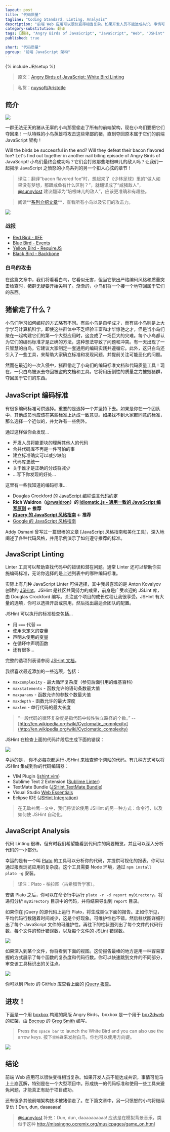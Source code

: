 ```yaml
---
layout: post
title: "代码质量"
tagline: "Coding Standard, Linting, Analysis"
description: "前端 Web 应用可以很快变得相当复杂。如果开发人员不能达成共识，事情可能马上土崩瓦解，特别是在一个大型项目中。形成统一的代码标准和使用一些工具来避免问题，才能真正有助于项目成功。"
category-substitution: 翻译
tags: [翻译, "Angry Birds of JavaScript", "JavaScript", "Web", "JSHint", Architecture]
published: true

short: "代码质量"
pgroup: "前端 JavaScript 架构"
---
```

{% include JB/setup %}

> 原文：[Angry Birds of JavaScript: White Bird Linting](http://www.elijahmanor.com/2013/04/angry-birds-of-javascript-white-bird.html)

> 私货：[nuysoft/Aristotle](https://github.com/nuysoft/Aristotle)

<!-- ## Introduction -->
## 简介

![](http://4.bp.blogspot.com/-hbs_feLNzNE/UVx7DKXG-cI/AAAAAAAAZug/vDk6cFJ7Jgk/s1600/angry_birds_wall_decal_by_graphicwolf-d4fwzrc.jpg)    
<!-- ![](http://4.bp.blogspot.com/-hbs_feLNzNE/UVx7DKXG-cI/AAAAAAAAZug/vDk6cFJ7Jgk/s400/angry_birds_wall_decal_by_graphicwolf-d4fwzrc.jpg) -->

<!-- A diabolical herd of pigs stole all of the front-end architecture from an innocent flock of birds and now they want it back! A team of special agent hero birds will attack those despicable pigs until they recover what is rightfully theirs, front-end JavaScript architecture! -->
一群无法无天的猪从无辜的小鸟那里偷走了所有的前端架构，现在小鸟们要把它们夺回来！一队特殊的小鸟英雄将攻击这些卑鄙的猪，直到夺回原本属于它们的前端 JavaScript 架构！

Will the birds be successful in the end? Will they defeat their bacon flavored foe? Let's find out together in another nail biting episode of Angry Birds of JavaScript!
小鸟们最终会成功吗？它们会打败那些培根味儿的敌人吗？让我们一起揭示 JavaScript 之愤怒的小鸟系列的另一个扣人心弦的章节！

> 译注：翻译“bacon flavored foe”时，想起来了《少林足球》里的“做人如果没有梦想，那跟咸鱼有什么区别？”，就翻译成了“咸猪敌人”，[@sunnylost](http://nuysoft.com/2013/04/21/angry-birds-of-javascript-orange-bird-templating/#comment-881925473) 建议翻译为“培根味儿的敌人”，应该更准确和有趣些。

<!-- > Check out the [series introduction post] for a list of all the birds and their attack powers. -->
> 阅读**[系列介绍文章]**，查看所有小鸟以及它们的攻击力。

[series introduction post]: http://www.elijahmanor.com/2013/03/angry-birds-of-javascript-series.html
[系列介绍文章]: http://www.elijahmanor.com/2013/03/angry-birds-of-javascript-series.html

<!-- ![](http://3.bp.blogspot.com/-c3JawpCl3ys/UVx7L_dMWxI/AAAAAAAAZuo/YEClyACJaZg/s1600/white-bird.png) -->
![](http://3.bp.blogspot.com/-c3JawpCl3ys/UVx7L_dMWxI/AAAAAAAAZuo/YEClyACJaZg/s1600/white-bird.png)

<!-- ### Previous Attacks -->
### 战报
* [Red Bird - IIFE](http://www.elijahmanor.com/2013/03/angry-birds-of-javascript-red-bird.html)
* [Blue Bird - Events](http://www.elijahmanor.com/2013/03/angry-birds-of-javascript-blue-bird.html)
* [Yellow Bird - RequireJS](http://www.elijahmanor.com/2013/04/angry-birds-of-javascript-yellow-bird.html)
* [Black Bird - Backbone](http://www.elijahmanor.com/2013/04/angry-birds-of-javascript-yellow-bird.html)

<!-- ### White Bird Attacks -->
### 白鸟的攻击
<!-- In this post we will take a look at the White Bird who appears to be seemingly harmless, but when it pulls out it's strict coding style and bursts of quality checks the hogs are sure to squeal. Slowly, one by one, the birds will take back what it theirs to keep! -->
在这篇文章中，我们将看看白鸟，它看似无害，但当它祭出严格编码风格和质量突击检查时，猪群无疑要开始尖叫了。渐渐的，小鸟们将一个接一个地夺回属于它们的东西。

<!-- ## What Was Stolen by the Pigs? -->
## 猪偷走了什么？
<!-- The birds all learned how to program in a slightly different way. Some birds were self-taught and some birds went to college for computer science. Even among those groups there were a wide range of experiences and talent. When the birds got together to build their first large application it was a huge disaster. Each bird thought their coding standard was the "right way" and it started to become an issue. One day a wise White Bird came along and suggested that they come up with a common set of coding practices to follow. In addition, the White Bird introduced a few tools to help them conform to a standard and to help find issues and concerns early before they became a huge issue later. -->
小鸟们学习如何编程的方式略有不同。有些小鸟是自学成才，而有些小鸟则是上大学学习计算机科学。即使这些群体中不乏经验丰富和才华惊艳之才，但是当小鸟们聚在一起构建它们的第一个大型应用时，这变成了一场巨大的灾难。每个小鸟都认为它们的编码标准才是正确的方法，这种想法导致了问题和冲突。有一天出现了一只智慧的白鸟，它建议大家制定一套通用的编码实践并遵循它。此外，这只白鸟还引入了一些工具，来帮助大家确立标准和发现问题，并提前关注可能恶化的问题。

<!-- However, during a recent invasion the pigs stole the birds' coding standards document and their code quality tools! As a result, one of the White Birds has been tasked to reclaim what has been stolen. He will use his overwhelming power of quality to help destroy the pigs in order to take back what is theirs. -->
然而在最近的一次入侵中，猪群偷走了小鸟们的编码标准文档和代码质量工具！现在，一只白鸟被派去夺回被盗的文档和工具。它将用压倒性的质量之力摧毁猪群，夺回属于它们的东西。

<!-- ## JavaScript Coding Standards -->
## JavaScript 编码标准
<!-- There are many coding standards out there to choose from. The most important thing is that you pick one and stick to it. If you are working with a team, they should also agree on some standard. If you can't find a standard you exactly agree on, then find one that is close and make some exceptions. -->
有很多编码标准可供选择。重要的是选择一个并坚持下去。如果是你在一个团队中，其他成员也应该在某些标准上达成一致意见。如果找不到大家都同意的标准，那么选择一个近似的，并允许有一些例外。

<!-- By doing so you'll find that... -->
通过这样做你会发现...
<!-- 
A developer will be able to make sense of other code more quickly
Merges in your code repository won't be as awful
Having a standard will actually reduce defects
The codebase will feel more unified
Disagreements about who is "right" will lessen
... insert your benefit here ... 
-->
<ul>
<li>开发人员将能更块的理解其他人的代码</li>
<li>合并代码库不再是一件可怕的事</li>
<li>建立标准确实可以减少缺陷</li>
<li>代码库更统一</li>
<li>关于谁才是正确的分歧将减少</li>
<li>...写下你发现的好处...</li>
</ul>


<!-- Here are some of the coding standards that I am aware of... -->
这里有一些我知道的编码标准...

<!-- * Douglas Crockford's [Code Conventions for the JavaScript Programming Language](http://javascript.crockford.com/code.html)
* **Rich Waldron's ([@rwaldron](http://twitter.com/rwaldron)) [Idiomatic.js - Principles of Writing Consistent, Idiomatic JavaScript](https://github.com/rwldrn/idiomatic.js) &#8592; Recommended**
* ** jQuery's [JavaScript Style Guide ](http://contribute.jquery.org/style-guide/js/?rdfrom=http%3A%2F%2Fdocs.jquery.com%2Fmw%2Findex.php%3Ftitle%3DJQuery_Core_Style_Guidelines%26redirect%3Dno) &#8592; Recommended**
* Google's [JavaScript Style Guide](http://google-styleguide.googlecode.com/svn/trunk/javascriptguide.xml) -->

* Douglas Crockford 的 [JavaScript 编程语言代码约定]
* **Rich Waldron（[@rwaldron]）的 [Idiomatic.js - 通用一致的 JavaScript 编写原则](https://github.com/rwldrn/idiomatic.js) &#8592; 推荐**
* **[jQuery 的 JavaScript 风格指南] &#8592; 推荐**
* [Google 的 JavaScript 风格指南]

[JavaScript 编程语言代码约定]: http://javascript.crockford.com/code.html
[@rwaldron]: http://twitter.com/rwaldron
[Idiomatic.js - 通用一致的 JavaScript 编写原则]: https://github.com/rwldrn/idiomatic.js
[jQuery 的 JavaScript 风格指南]: http://contribute.jquery.org/style-guide/js/?rdfrom=http%3A%2F%2Fdocs.jquery.com%2Fmw%2Findex.php%3Ftitle%3DJQuery_Core_Style_Guidelines%26redirect%3Dno
[Google 的 JavaScript 风格指南]: http://google-styleguide.googlecode.com/svn/trunk/javascriptguide.xml


<!-- Addy Osmani ([@addyosmani](http://twitter.com/addyosmani)) has a nice post entitled [JavaScript Style Guides And Beautifiers](http://addyosmani.com/blog/javascript-style-guides-and-beautifiers/) that covers some of these styles in depth with examples showing how to abide by the standards recommended. -->
Addy Osmani 曾写过一篇很棒的文章 [JavaScript 风格指南和美化工具]，深入地阐述了各种代码风格，并用示例演示了如何遵守推荐的标准。

[JavaScript 风格指南和美化器]: http://addyosmani.com/blog/javascript-style-guides-and-beautifiers/

## JavaScript Linting
<!-- A linter is a tool that helps find errors and possible issues with your code. In many cases it can help enforce whatever coding standard you chose from the above list. -->
Linter 工具可以帮助查找代码中的错误和潜在问题。通常 Linter 还可以帮助你实施编码标准，无论你选择的是上述列表中的哪种编码标准。

<!-- There are actually several JavaScript linters out there, but the one I like the best is [JSHint](http://jshint.com/) created by Anton Kovalyov ([@valueof](http://twitter.com/valueof)). It grew out of a community effort to fork the popular JSLint library written by Douglas Crockford. I've enjoyed watching the project grow and see bugs and new features being added. JSHint has a lot of options that you can choose to opt-in or opt-out of which enables a team to figure out what works best for them. -->
实际上有几种 JavaScript Linter 可供选择，其中我最喜欢的是 Anton Kovalyov 创建的 [JSHint]。JSHint 是社区共同努力的成果，前身是广受欢迎的 JSLint 库，由 Douglas Crockford 编写。关注这个项目的成长过程让我很享受。JSHint 有大量的选项，你可以选择开启或禁用，然后找出最适合团队的配置。

[JSHint]: http://jshint.com/
[@valueof]: http://twitter.com/valueof

<!-- Some of the standard checks that JSHint can verify include... -->
JSHint 可以执行的标准检查包括...

<!-- * The use of `===` instead of `==`
* Using variables that aren't defined
* Declaring variables that are never used
* Declaring functions inside of loops
* And lots more... -->
<ul>
<li>用 <code>===</code> 代替 <code>==</code></li>
<li>使用未定义的变量</li>
<li>声明未使用的变量</li>
<li>在循环中声明函数</li>
<li>还有很多...</li>
</ul>

<!-- For a full list of options see the [JSHint Docs](http://jshint.com/docs/). -->
完整的选项列表请参阅 [JSHint 文档]。

[JSHint 文档]: http://jshint.com/docs/

<!-- Some of the more recent additions that I've really enjoyed include: -->
我很喜欢最近添加的一些选项，包括：

<!-- 
* `maxcomplexity` - Maximum cyclomatic complexity (see following Wikipedia quote)
* `maxstatements` - Maximum number of statements allowed in a function
* `maxparams` - Maximum number of parameter allowed in a function
* `maxdepth` - Maximum depth allowed in a function
* `maxlen` - Maximum length of line in code
 -->
* `maxcomplexity` - 最大循环复杂度（参见后面引用的维基百科）
* `maxstatements` - 函数允许的语句条数最大值
* `maxparams` - 函数允许的参数个数最大值
* `maxdepth` - 函数允许的最大深度
* `maxlen` - 单行代码的最大长度

<!-- > "The cyclomatic complexity of a section of source code is the count of the number of linearly independent paths through the source code." -- [http://en.wikipedia.org/wiki/Cyclomatic_complexity](http://en.wikipedia.org/wiki/Cyclomatic_complexity) -->
> “一段代码的循环复杂度是指代码中线性独立路径的个数。” -- [http://en.wikipedia.org/wiki/Cyclomatic_complexity](http://en.wikipedia.org/wiki/Cyclomatic_complexity)

  <script src="https://gist.github.com/elijahmanor/5307478.js?file=jshint.js">
  </script>

<!-- The following errors are generated by JSHint after running it against the above code snippet. -->
JSHint 在检查上面的代码片段后生成下面的错误：

![](http://1.bp.blogspot.com/-Jj5KYftluoQ/UVz04mayIXI/AAAAAAAAZvQ/P9diYW0g8UE/s1600/4-3-2013+10-33-12+PM.png)
<!-- ![](http://1.bp.blogspot.com/-Jj5KYftluoQ/UVz04mayIXI/AAAAAAAAZvQ/P9diYW0g8UE/s640/4-3-2013+10-33-12+PM.png) -->

<!-- Thankfully you don't have to run JSHint from the website every time to check your code. There are several ways to integrate it into your code editor of choice: -->
幸运的是， 你不必每次都运行 JSHint 来检查整个网站的代码。有几种方式可以将 JSHint 集成到你的代码编辑器：

* VIM Plugin ([jshint.vim](https://github.com/walm/jshint.vim))
* Sublime Text 2 Extension ([Sublime Linter](https://github.com/Kronuz/SublimeLinter))
* TextMate Bundle ([JSHint TextMate Bundle](http://fgnass.posterous.com/jslint-in-textmate))
* Visual Studio [Web Essentials](http://vswebessentials.com/)
* Eclipse IDE ([JSHint Integration](http://github.eclipsesource.com/jshint-eclipse/))

<!-- > In the Mighty Eagle post we'll talk about another way to use the JSHint from the command line and automatically. -->
> 在无敌神鹰一文中，我们将谈论使用 JSHint 的另一种方式：命令行，以及如何使 JSHint 自动化。

## JavaScript Analysis
<!-- Code linting is great, but sometimes it is nice to get a high level overview of your codebase and then be able to drill down and analyze small portions of your application. -->
代码 Linting 很棒，但有时我们希望能看到代码库的简要概览，并且可以深入分析代码的一小部分。

<!-- Thankfully there is a tool called [Plato](https://github.com/jsoverson/plato) that will analyse your code and provide a visual report where you can view the complexity of your application. The tool runs in Node and you can install it using `npm install plato -g`. -->
幸运的是有一个叫 [Plato] 的工具可以分析你的代码，并提供可视化的报表，你可以通过报表浏览应用的复杂度。这个工具需要 Node 环境，通过 `npm install plato -g` 安装。

> 译注：Plato - 柏拉图（古希腊哲学家）。

[Plato]: https://github.com/jsoverson/plato

<!-- Once installed you can run the tool on the command line by `plato -r -d report myDirectory` , which will recursively analyse the code in the `myDirectory` folder and export the results to the `report` folder. -->
安装 Plato 之后，你可以在命令行中运行 `plato -r -d report myDirectory`，将递归分析 `myDirectory` 目录中的代码，并将结果导出到 `report` 目录。

<!-- If you were to run the report on the jQuery source code it would look much like the following report. As you can see, the average number of lines is decreasing over time, which is good. The maintainability is decent and then a breakdown of the maintainability of each JavaScript file is listed in a bar chart. Further down in the report there are a bar charts for Lines of code broken per file, Estimated errors per file, and also JSLint errors per file. -->
如果你在 jQuery 的源代码上运行 Plato，将生成类似下面的报告。正如你所见，平均代码行数随着时间减少，这是个好现象。可维护性也不错，然后柱状图详细列出了每个 JavaScript 文件的可维护性。再往下的柱状图列出了每个文件的代码行数、每个文件的预计错误数，以及每个文件的 JSLint 错误数。


[![](http://2.bp.blogspot.com/-WfsE5xqGhjc/UV0Fi3Kd9vI/AAAAAAAAZvg/IWnkno7LaK8/s640/jquery-top-level.png)](http://2.bp.blogspot.com/-WfsE5xqGhjc/UV0Fi3Kd9vI/AAAAAAAAZvg/IWnkno7LaK8/s1600/jquery-top-level.png)

<!-- If you drill into one of the particular files from above you'll see a view that looks like the following. The nice part about this report is that it breaks down each function into complexity and lines of code in a way that is easy to grasp. You can quickly jump to various parts of the file to review the concerns the tool is identifying. -->
如果深入到某个文件，你将看到下面的视图。这份报告最棒的地方是用一种容易掌握的方式展示了每个函数的复杂度和代码行数。你可以快速跳到文件的不同部分，审查该工具标识出的关注点。

[![](http://2.bp.blogspot.com/-GHHmjChHTdo/UV0Fn9yzTwI/AAAAAAAAZvo/qMwHcRxb3p8/s640/jquery-drill-complexity.png)](http://2.bp.blogspot.com/-GHHmjChHTdo/UV0Fn9yzTwI/AAAAAAAAZvo/qMwHcRxb3p8/s1600/jquery-drill-complexity.png)


<!-- You can view the above [jQuery Report](http://jsoverson.github.com/plato/examples/jquery/) from Plato's GitHub repository. -->
你可以到 Plato 的 GitHub 库查看上面的 [jQuery 报告]。

[jQuery 报告]: http://jsoverson.github.com/plato/examples/jquery/

<!-- ## Attack! -->
## 进攻！

下面是一个用 [boxbox] 构建的简版 Angry Birds，boxbox 是一个用于 [box2dweb] 的框架，由 [Bocoup] 的 [Greg Smith] 编写。

[boxbox]: http://incompl.github.com/boxbox/
[box2dweb]: https://code.google.com/p/box2dweb/
[Bocoup]: http://bocoup.com
[Greg Smith]: http://twitter.com/_gsmith

> Press the `space bar` to launch the White Bird and you can also use the arrow keys.
> 按下`空格键`来发射白鸟，你也可以使用方向键。

[![](http://3.bp.blogspot.com/-eLUAASpDUy0/UV0NIExF6RI/AAAAAAAAZwA/uCKAm54p5W4/s640/Screenshot+on+4.4.2013+at+12.14.59+AM.png)](http://jsfiddle.net/4QG5Q/1/show)

<!-- ## Conclusion -->
## 结论
<!-- Front-end web applications can get complicated quickly. If your developers aren't all on the same page then things can fall apart in a heartbeat, especially on a large project. Having a unified coding standard and implementing some tools to help find issues before they become a problem can really help to make your project a success.  -->
前端 Web 应用可以很快变得相当复杂。如果开发人员不能达成共识，事情可能马上土崩瓦解，特别是在一个大型项目中。形成统一的代码标准和使用一些工具来避免问题，才能真正有助于项目成功。

<!-- There are many other front-end architecture techniques that have been stolen by the pigs. Tune in next time as the next Angry Bird takes its revenge! Dun, dun, daaaaaaa! -->
还有很多其他前端架构技术被猪偷走了。在下篇文章中，另一只愤怒的小鸟将继续复仇！Dun, dun, daaaaaaa!

> [@sunnylost](http://nuysoft.com/2013/04/21/angry-birds-of-javascript-orange-bird-templating/#comment-881925473) 补充：Dun, dun, daaaaaaaaaa! 应该是在模拟背景音乐，类似于这种 <http://missingno.ocremix.org/musicpages/game_on.html>

